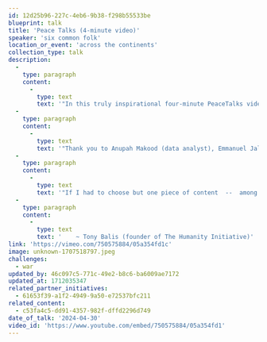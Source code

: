 ```yaml
---
id: 12d25b96-227c-4eb6-9b38-f298b55533be
blueprint: talk
title: 'Peace Talks (4-minute video)'
speaker: 'six common folk'
location_or_event: 'across the continents'
collection_type: talk
description:
  -
    type: paragraph
    content:
      -
        type: text
        text: '"In this truly inspirational four-minute PeaceTalks video, ten of our fellow riders on Earth help set the tone for each of us to work together in building a world of peace. '
  -
    type: paragraph
    content:
      -
        type: text
        text: '"Thank you to Anupah Makood (data analyst), Emmanuel Jal (recording artist and actor), Greg Boyle (social entrepreneur), Estelle Baroung Hughes (educational leader and artist), Lionel Aeschlimann (finance CEO), Aya Mohammed Abdullah (refugee advocate), Diwele Molale Lubi (artistic director and choreographer), Hyung Joon Won (musician and concertmaster), Jihyo Kim (violinist), and Noam Shuster (comedian).'
  -
    type: paragraph
    content:
      -
        type: text
        text: '"If I had to choose but one piece of content  --  among the hundreds on this site  --  to encapsulate THI''s mission, it would be this video. Enjoy!"'
  -
    type: paragraph
    content:
      -
        type: text
        text: '    ~ Tony Balis (founder of The Humanity Initiative)'
link: 'https://vimeo.com/750575884/05a354fd1c'
image: unknown-1707518797.jpeg
challenges:
  - war
updated_by: 46c097c5-771c-49e2-b8c6-ba6009ae7172
updated_at: 1712035347
related_partner_initiatives:
  - 61653f39-a1f2-4949-9a50-e72537bfc211
related_content:
  - c53fa4c5-dd91-4357-982f-dffd2296d749
date_of_talk: '2024-04-30'
video_id: 'https://www.youtube.com/embed/750575884/05a354fd1'
---
```

